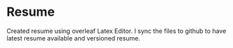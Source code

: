 # Resume
Created resume using overleaf Latex Editor. I sync the files to github to have latest 
resume available and versioned resume. 
